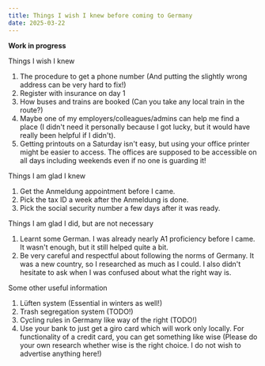 ```yaml
---
title: Things I wish I knew before coming to Germany
date: 2025-03-22
---
```

**Work in progress**

Things I wish I knew
1. The procedure to get a phone number (And putting the slightly wrong address can be very hard to fix!)
2. Register with insurance on day 1
3. How buses and trains are booked (Can you take any local train in the route?)
4. Maybe one of my employers/colleagues/admins can help me find a place (I didn't need it personally because I got lucky, but it would have really been helpful if I didn't).
5. Getting printouts on a Saturday isn't easy, but using your office printer might be easier to access. The offices are supposed to be accessible on all days including weekends even if no one is guarding it!

Things I am glad I knew
1. Get the Anmeldung appointment before I came.
2. Pick the tax ID a week after the Anmeldung is done.
3. Pick the social security number a few days after it was ready.

Things I am glad I did, but are not necessary
1. Learnt some German. I was already nearly A1 proficiency before I came. It wasn't enough, but it still helped quite a bit.
2. Be very careful and respectful about following the norms of Germany. It was a new country, so I researched as much as I could. I also didn't hesitate to ask when I was confused about what the right way is.

Some other useful information
1. Lüften system (Essential in winters as well!)
2. Trash segregation system (TODO!)
3. Cycling rules in Germany like way of the right (TODO!)
4. Use your bank to just get a giro card which will work only locally. For functionality of a credit card, you can get something like wise (Please do your own research whether wise is the right choice. I do not wish to advertise anything here!)